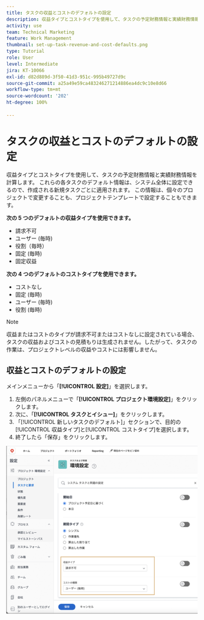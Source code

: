 ```yaml
---
title: タスクの収益とコストのデフォルトの設定
description: 収益タイプとコストタイプを使用して、タスクの予定財務情報と実績財務情報を計算する方法を説明します。
activity: use
team: Technical Marketing
feature: Work Management
thumbnail: set-up-task-revenue-and-cost-defaults.png
type: Tutorial
role: User
level: Intermediate
jira: KT-10066
exl-id: d82d889d-3f50-41d3-951c-995b49727d9c
source-git-commit: a25a49e59ca483246271214886ea4dc9c10e8d66
workflow-type: tm+mt
source-wordcount: '202'
ht-degree: 100%

---
```


# タスクの収益とコストのデフォルトの設定

収益タイプとコストタイプを使用して、タスクの予定財務情報と実績財務情報を計算します。 これらの各タスクのデフォルト情報は、システム全体に設定できるので、作成される新規タスクごとに適用されます。 この情報は、個々のプロジェクトで変更することも、プロジェクトテンプレートで設定することもできます。

**次の 5 つのデフォルトの収益タイプを使用できます。**

* 請求不可
* ユーザー (毎時)
* 役割（毎時）
* 固定 (毎時)
* 固定収益

**次の 4 つのデフォルトのコストタイプを使用できます。**

* コストなし
* 固定 (毎時)
* ユーザー (毎時)
* 役割 (毎時)

>[!NOTE]
>
>収益またはコストのタイプが請求不可またはコストなしに設定されている場合、タスクの収益およびコストの見積もりは生成されません。したがって、タスクの作業は、プロジェクトレベルの収益やコストには影響しません。

## 収益とコストのデフォルトの設定

メインメニューから「**[!UICONTROL 設定]**」を選択します。

1. 左側のパネルメニューで「**[!UICONTROL プロジェクト環境設定]**」をクリックします。
1. 次に、「**[!UICONTROL タスクとイシュー]**」をクリックします。
1. 「[!UICONTROL 新しいタスクのデフォルト]」セクションで、目的の[!UICONTROL 収益タイプ]と[!UICONTROL コストタイプ]を選択します。
1. 終了したら「保存」をクリックします。

![収益とコストのデフォルトを設定する画像](assets/setting-up-finances-3.png)
